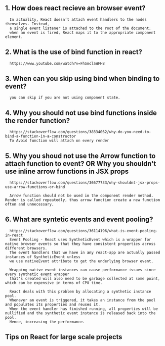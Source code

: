 ## 1. How does react recieve an browser event?
      In actuality, React doesn’t attach event handlers to the nodes themselves. Instead, 
      a single event listener is attached to the root of the document; 
      when an event is fired, React maps it to the appropriate component element.
      
## 2. What is the use of bind function in react?
      https://www.youtube.com/watch?v=FhSnclaWFH8
      
## 3. When can you skip using bind when binding to event?
      you can skip if you are not using component state.
      
## 4. Why you should not use bind functions inside the render function?
      https://stackoverflow.com/questions/38334062/why-do-you-need-to-bind-a-function-in-a-constructor
      To Avoid function will attach on every render
      
## 5. Why you shoud not use the Arrow function to attach function to event? OR Why you shouldn't use inline arrow functions in JSX props
      https://stackoverflow.com/questions/36677733/why-shouldnt-jsx-props-use-arrow-functions-or-bind

      Arrow function should not be used in the component render method. Render is called repeatedly, thus arrow function create a new function often and unnecessary. 

## 6. What are syntetic events and event pooling?
      https://stackoverflow.com/questions/36114196/what-is-event-pooling-in-react
      Event Pooling - React uses SyntheticEvent which is a wrapper for native browser events so that they have consistent properties across different browsers. 
      The event handlers that we have in any react-app are actually passed instances of SyntheticEvent unless 
      we use nativeEvent attribute to get the underlying browser event.

      Wrapping native event instances can cause performance issues since every synthetic event wrapper
      that's created will also need to be garbage collected at some point, which can be expensive in terms of CPU time.

      React deals with this problem by allocating a synthetic instance pool. 
      Whenever an event is triggered, it takes an instance from the pool and populates its properties and reuses it. 
      When the event handler has finished running, all properties will be nullified and the synthetic event instance is released back into the pool. 
      Hence, increasing the performance.
      
## Tips on React for large scale projects


      
